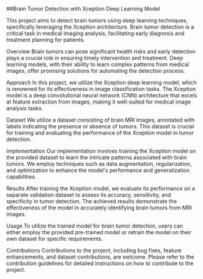 ##Brain Tumor Detection with Xception Deep Learning Model

This project aims to detect brain tumors using deep learning techniques, specifically leveraging the Xception architecture. Brain tumor detection is a critical task in medical imaging analysis, facilitating early diagnosis and treatment planning for patients.

Overview
Brain tumors can pose significant health risks and early detection plays a crucial role in ensuring timely intervention and treatment. Deep learning models, with their ability to learn complex patterns from medical images, offer promising solutions for automating the detection process.

Approach
In this project, we utilize the Xception deep learning model, which is renowned for its effectiveness in image classification tasks. The Xception model is a deep convolutional neural network (CNN) architecture that excels at feature extraction from images, making it well-suited for medical image analysis tasks.

Dataset
We utilize a dataset consisting of brain MRI images, annotated with labels indicating the presence or absence of tumors. This dataset is crucial for training and evaluating the performance of the Xception model in tumor detection.

Implementation
Our implementation involves training the Xception model on the provided dataset to learn the intricate patterns associated with brain tumors. We employ techniques such as data augmentation, regularization, and optimization to enhance the model's performance and generalization capabilities.

Results
After training the Xception model, we evaluate its performance on a separate validation dataset to assess its accuracy, sensitivity, and specificity in tumor detection. The achieved results demonstrate the effectiveness of the model in accurately identifying brain tumors from MRI images.

Usage
To utilize the trained model for brain tumor detection, users can either employ the provided pre-trained model or retrain the model on their own dataset for specific requirements.

Contributions
Contributions to the project, including bug fixes, feature enhancements, and dataset contributions, are welcome. Please refer to the contribution guidelines for detailed instructions on how to contribute to the project.
